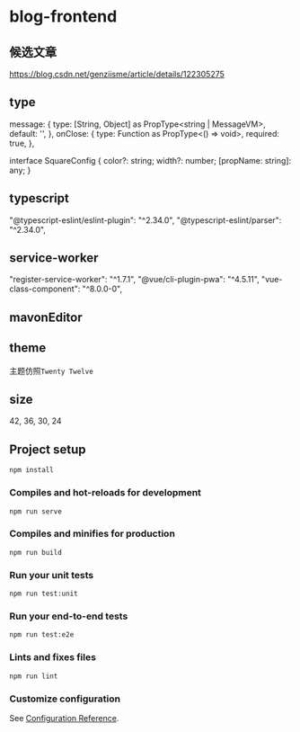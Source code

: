 # blog-frontend

## 候选文章

https://blog.csdn.net/genziisme/article/details/122305275

## type

message: {
  type: [String, Object] as PropType<string | MessageVM>,
  default: '',
},
onClose: {
  type: Function as PropType<() => void>,
  required: true,
},

interface SquareConfig {
  color?: string;
  width?: number;
  [propName: string]: any;
}

## typescript

"@typescript-eslint/eslint-plugin": "^2.34.0",
"@typescript-eslint/parser": "^2.34.0",

## service-worker

"register-service-worker": "^1.7.1",
"@vue/cli-plugin-pwa": "^4.5.11",
"vue-class-component": "^8.0.0-0",

## mavonEditor

## theme

主题仿照`Twenty Twelve`

## size

42, 36, 30, 24

## Project setup

```
npm install
```

### Compiles and hot-reloads for development

```
npm run serve
```

### Compiles and minifies for production

```
npm run build
```

### Run your unit tests

```
npm run test:unit
```

### Run your end-to-end tests

```
npm run test:e2e
```

### Lints and fixes files

```
npm run lint
```

### Customize configuration

See [Configuration Reference](https://cli.vuejs.org/config/).

